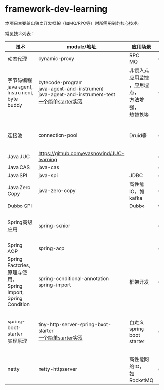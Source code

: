 # framework-dev-learning

本项目主要给出独立开发框架（如MQ/RPC等）时所需用到的核心技术。

常见技术列表：

| 技术 | module/地址 | 应用场景 | 状态 | 其他 |
| - | - | - | - | - |
|动态代理 | dynamic-proxy | RPC<br/>MQ | doing |  |
|字节码编程<br/>java agent,<br/>instrument,<br/>byte buddy | bytecode-program<br/>java-agent-and-instrument<br/>java-agent-and-instrument-test<br/>[一个简单starter实现](https://github.com/evasnowind/distributed-dev-learning/tree/master/monitor-by-java-agent) | 非侵入式应用监控<br/>，应用埋点，<br/>方法增强，<br/>热替换等 | done | 应用监控，如skywalking, <br/>pinpoint, zipkin等；<br/>框架开发，如dubbo、spring等；<br/>其他，如arthas, jrebel等 |
| |  |  |  | |
|连接池 | connection-pool | Druid等 | done | github上一个自定义实现的连接池：<br/>https://github.com/aloys-jun/connect-pool |
| Java JUC | https://github.com/evasnowind/JUC-learning |  | done |  |
| Java CAS | java-cas |  | done |  |
| Java SPI | java-spi | JDBC | done |  |
| Java Zero Copy | java-zero-copy | 高性能IO，如kafka | done | |
| Dubbo SPI | | Dubbo | to do | |
| Spring高级应用 | spring-senior |  | done | 事件通知机制：比如载入某个实例完成后<br/>通过该机制告知相关类继续往下走 |
| Spring AOP | spring-aop |  | done |  |
| Spring Factories,<br/>原理与使用，<br/>Spring Import,<br/>Spring Condition | spring-conditional-annotation<br/>spring-import<br/> |框架开发|done| 利用spring开发框架，<br/>第三方客户端的开发，<br/>解决客户端的集成问题 |
| spring-boot-starter<br/>实现原理                             | tiny-http-server-spring-boot-starter<br/>[一个简单starter实现](https://github.com/evasnowind/tiny-school-spring-boot-starter) | 自定义<br/>spring boot starter | done | 开发一个框架时，自定义实现<br/>一个starter，便于作为第三方<br/>库，将客户端集成其他应用中 |
| netty | netty-httpserver | 高性能网络IO，<br/>如RocketMQ | done | rocketmq, dubbo, seata<br/>等。kafka没用netty，<br/>但也用了NIO。 |



